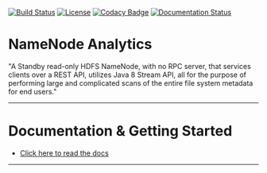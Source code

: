 [![Build Status](https://travis-ci.com/paypal/NNAnalytics.svg?branch=master)](https://travis-ci.com/paypal/NNAnalytics)
[![License](http://img.shields.io/:license-Apache%202-blue.svg)](http://www.apache.org/licenses/LICENSE-2.0.txt)
[![Codacy Badge](https://api.codacy.com/project/badge/Grade/d47519e1762d4a74ae5720b05450a667)](https://www.codacy.com/app/Dee-Pac/NNAnalytics?utm_source=github.com&amp;utm_medium=referral&amp;utm_content=paypal/NNAnalytics&amp;utm_campaign=Badge_Grade)
[![Documentation Status](https://readthedocs.org/projects/nnanalytics/badge/?version=latest)](https://nnanalytics.readthedocs.io/en/latest/)

# NameNode Analytics

"A Standby read-only HDFS NameNode, with no RPC server, that services clients over a REST API, utilizes Java 8 Stream API, all for the purpose of performing large and complicated scans of the entire file system metadata for end users."

__________________________________________________________________________________________________________________


# Documentation & Getting Started

  * [Click here to read the docs](http://nnanalytics.readthedocs.io/)

__________________________________________________________________________________________________________________
